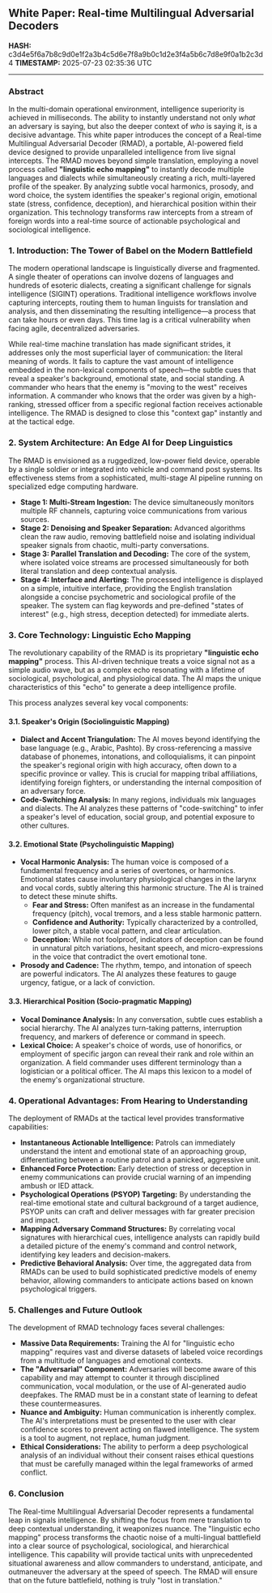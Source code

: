 ## **White Paper: Real-time Multilingual Adversarial Decoders**

**HASH:** c3d4e5f6a7b8c9d0e1f2a3b4c5d6e7f8a9b0c1d2e3f4a5b6c7d8e9f0a1b2c3d4
**TIMESTAMP:** 2025-07-23 02:35:36 UTC

***

### **Abstract**

In the multi-domain operational environment, intelligence superiority is achieved in milliseconds. The ability to instantly understand not only *what* an adversary is saying, but also the deeper context of *who* is saying it, is a decisive advantage. This white paper introduces the concept of a Real-time Multilingual Adversarial Decoder (RMAD), a portable, AI-powered field device designed to provide unparalleled intelligence from live signal intercepts. The RMAD moves beyond simple translation, employing a novel process called **"linguistic echo mapping"** to instantly decode multiple languages and dialects while simultaneously creating a rich, multi-layered profile of the speaker. By analyzing subtle vocal harmonics, prosody, and word choice, the system identifies the speaker's regional origin, emotional state (stress, confidence, deception), and hierarchical position within their organization. This technology transforms raw intercepts from a stream of foreign words into a real-time source of actionable psychological and sociological intelligence.

### **1. Introduction: The Tower of Babel on the Modern Battlefield**

The modern operational landscape is linguistically diverse and fragmented. A single theater of operations can involve dozens of languages and hundreds of esoteric dialects, creating a significant challenge for signals intelligence (SIGINT) operations. Traditional intelligence workflows involve capturing intercepts, routing them to human linguists for translation and analysis, and then disseminating the resulting intelligence—a process that can take hours or even days. This time lag is a critical vulnerability when facing agile, decentralized adversaries.

While real-time machine translation has made significant strides, it addresses only the most superficial layer of communication: the literal meaning of words. It fails to capture the vast amount of intelligence embedded in the non-lexical components of speech—the subtle cues that reveal a speaker's background, emotional state, and social standing. A commander who hears that the enemy is "moving to the west" receives information. A commander who knows that the order was given by a high-ranking, stressed officer from a specific regional faction receives actionable intelligence. The RMAD is designed to close this "context gap" instantly and at the tactical edge.

### **2. System Architecture: An Edge AI for Deep Linguistics**

The RMAD is envisioned as a ruggedized, low-power field device, operable by a single soldier or integrated into vehicle and command post systems. Its effectiveness stems from a sophisticated, multi-stage AI pipeline running on specialized edge computing hardware.

*   **Stage 1: Multi-Stream Ingestion:** The device simultaneously monitors multiple RF channels, capturing voice communications from various sources.
*   **Stage 2: Denoising and Speaker Separation:** Advanced algorithms clean the raw audio, removing battlefield noise and isolating individual speaker signals from chaotic, multi-party conversations.
*   **Stage 3: Parallel Translation and Decoding:** The core of the system, where isolated voice streams are processed simultaneously for both literal translation and deep contextual analysis.
*   **Stage 4: Interface and Alerting:** The processed intelligence is displayed on a simple, intuitive interface, providing the English translation alongside a concise psychometric and sociological profile of the speaker. The system can flag keywords and pre-defined "states of interest" (e.g., high stress, deception detected) for immediate alerts.

### **3. Core Technology: Linguistic Echo Mapping**

The revolutionary capability of the RMAD is its proprietary **"linguistic echo mapping"** process. This AI-driven technique treats a voice signal not as a simple audio wave, but as a complex echo resonating with a lifetime of sociological, psychological, and physiological data. The AI maps the unique characteristics of this "echo" to generate a deep intelligence profile.

This process analyzes several key vocal components:

#### **3.1. Speaker's Origin (Sociolinguistic Mapping)**

*   **Dialect and Accent Triangulation:** The AI moves beyond identifying the base language (e.g., Arabic, Pashto). By cross-referencing a massive database of phonemes, intonations, and colloquialisms, it can pinpoint the speaker's regional origin with high accuracy, often down to a specific province or valley. This is crucial for mapping tribal affiliations, identifying foreign fighters, or understanding the internal composition of an adversary force.
*   **Code-Switching Analysis:** In many regions, individuals mix languages and dialects. The AI analyzes these patterns of "code-switching" to infer a speaker's level of education, social group, and potential exposure to other cultures.

#### **3.2. Emotional State (Psycholinguistic Mapping)**

*   **Vocal Harmonic Analysis:** The human voice is composed of a fundamental frequency and a series of overtones, or harmonics. Emotional states cause involuntary physiological changes in the larynx and vocal cords, subtly altering this harmonic structure. The AI is trained to detect these minute shifts.
    *   **Fear and Stress:** Often manifest as an increase in the fundamental frequency (pitch), vocal tremors, and a less stable harmonic pattern.
    *   **Confidence and Authority:** Typically characterized by a controlled, lower pitch, a stable vocal pattern, and clear articulation.
    *   **Deception:** While not foolproof, indicators of deception can be found in unnatural pitch variations, hesitant speech, and micro-expressions in the voice that contradict the overt emotional tone.
*   **Prosody and Cadence:** The rhythm, tempo, and intonation of speech are powerful indicators. The AI analyzes these features to gauge urgency, fatigue, or a lack of conviction.

#### **3.3. Hierarchical Position (Socio-pragmatic Mapping)**

*   **Vocal Dominance Analysis:** In any conversation, subtle cues establish a social hierarchy. The AI analyzes turn-taking patterns, interruption frequency, and markers of deference or command in speech.
*   **Lexical Choice:** A speaker's choice of words, use of honorifics, or employment of specific jargon can reveal their rank and role within an organization. A field commander uses different terminology than a logistician or a political officer. The AI maps this lexicon to a model of the enemy's organizational structure.

### **4. Operational Advantages: From Hearing to Understanding**

The deployment of RMADs at the tactical level provides transformative capabilities:

*   **Instantaneous Actionable Intelligence:** Patrols can immediately understand the intent and emotional state of an approaching group, differentiating between a routine patrol and a panicked, aggressive unit.
*   **Enhanced Force Protection:** Early detection of stress or deception in enemy communications can provide crucial warning of an impending ambush or IED attack.
*   **Psychological Operations (PSYOP) Targeting:** By understanding the real-time emotional state and cultural background of a target audience, PSYOP units can craft and deliver messages with far greater precision and impact.
*   **Mapping Adversary Command Structures:** By correlating vocal signatures with hierarchical cues, intelligence analysts can rapidly build a detailed picture of the enemy's command and control network, identifying key leaders and decision-makers.
*   **Predictive Behavioral Analysis:** Over time, the aggregated data from RMADs can be used to build sophisticated predictive models of enemy behavior, allowing commanders to anticipate actions based on known psychological triggers.

### **5. Challenges and Future Outlook**

The development of RMAD technology faces several challenges:

*   **Massive Data Requirements:** Training the AI for "linguistic echo mapping" requires vast and diverse datasets of labeled voice recordings from a multitude of languages and emotional contexts.
*   **The "Adversarial" Component:** Adversaries will become aware of this capability and may attempt to counter it through disciplined communication, vocal modulation, or the use of AI-generated audio deepfakes. The RMAD must be in a constant state of learning to defeat these countermeasures.
*   **Nuance and Ambiguity:** Human communication is inherently complex. The AI's interpretations must be presented to the user with clear confidence scores to prevent acting on flawed intelligence. The system is a tool to augment, not replace, human judgment.
*   **Ethical Considerations:** The ability to perform a deep psychological analysis of an individual without their consent raises ethical questions that must be carefully managed within the legal frameworks of armed conflict.

### **6. Conclusion**

The Real-time Multilingual Adversarial Decoder represents a fundamental leap in signals intelligence. By shifting the focus from mere translation to deep contextual understanding, it weaponizes nuance. The "linguistic echo mapping" process transforms the chaotic noise of a multi-lingual battlefield into a clear source of psychological, sociological, and hierarchical intelligence. This capability will provide tactical units with unprecedented situational awareness and allow commanders to understand, anticipate, and outmaneuver the adversary at the speed of speech. The RMAD will ensure that on the future battlefield, nothing is truly "lost in translation."

